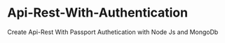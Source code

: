 # Api-Rest-With-Authentication
Create Api-Rest With Passport Authetication with Node Js and MongoDb
